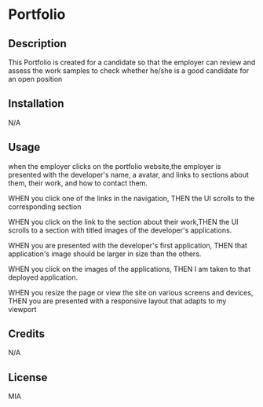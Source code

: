 # Portfolio
## Description

This Portfolio is created for a candidate so that the employer can review and assess the work samples to check whether he/she is a good candidate for an open position

## Installation

N/A

## Usage

when the employer clicks on the portfolio website,the employer is presented with the developer's name, a avatar, and links to sections about them, their work, and how to contact them.

WHEN you click one of the links in the navigation, THEN the UI scrolls to the corresponding section

WHEN you click on the link to the section about their work,THEN the UI scrolls to a section with titled images of the developer's applications.

WHEN you are presented with the developer's first application, THEN that application's image should be larger in size than the others.

WHEN you click on the images of the applications, THEN I am taken to that deployed application.

WHEN you resize the page or view the site on various screens and devices, THEN you are presented with a responsive layout that adapts to my viewport

## Credits

N/A

## License

  MIA
